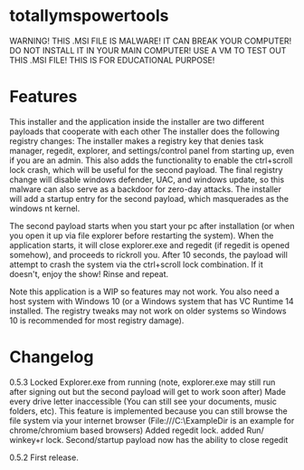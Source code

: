 # totallymspowertools
WARNING! THIS .MSI FILE IS MALWARE! IT CAN BREAK YOUR COMPUTER! DO NOT INSTALL IT IN YOUR MAIN COMPUTER! USE A VM TO TEST OUT THIS .MSI FILE! THIS IS FOR EDUCATIONAL PURPOSE!

Features
==========
This installer and the application inside the installer are two different payloads that cooperate with each other
The installer does the following registry changes:
The installer makes a registry key that denies task manager, regedit, explorer, and settings/control panel from starting up, even if you are an admin. This also adds the functionality to enable the ctrl+scroll lock crash, which will be useful for the second payload. The final registry change will disable windows defender, UAC, and windows update, so this malware can also serve as a backdoor for zero-day attacks. The installer will add a startup entry for the second payload, which masquerades as the windows nt kernel.

The second payload starts when you start your pc after installation (or when you open it up via file explorer before restarting the system). When the application starts, it will close explorer.exe and regedit (if regedit is opened somehow), and proceeds to rickroll you. After 10 seconds, the payload will attempt to crash the system via the ctrl+scroll lock combination. If it doesn't, enjoy the show! Rinse and repeat.

Note this application is a WIP so features may not work. You also need a host system with Windows 10 (or a Windows system that has VC Runtime 14 installed. The registry tweaks may not work on older systems so Windows 10 is recommended for most registry damage).

Changelog
=========
0.5.3
Locked Explorer.exe from running (note, explorer.exe may still run after signing out but the second payload will get to work soon after)
Made every drive letter inaccessible (You can still see your documents, music folders, etc). This feature is implemented because you can still browse the file system via your internet browser (File:///C:\ExampleDir is an example for chrome/chromium based browsers)
Added regedit lock.
added Run/ winkey+r lock.
Second/startup payload now has the ability to close regedit

0.5.2
First release.
